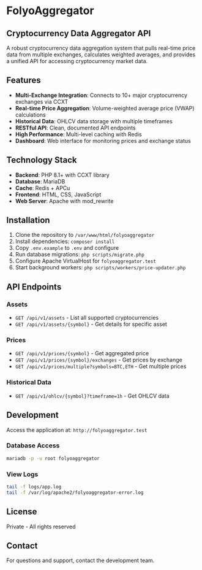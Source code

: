 # FolyoAggregator

## Cryptocurrency Data Aggregator API

A robust cryptocurrency data aggregation system that pulls real-time price data from multiple exchanges, calculates weighted averages, and provides a unified API for accessing cryptocurrency market data.

## Features

- **Multi-Exchange Integration**: Connects to 10+ major cryptocurrency exchanges via CCXT
- **Real-time Price Aggregation**: Volume-weighted average price (VWAP) calculations
- **Historical Data**: OHLCV data storage with multiple timeframes
- **RESTful API**: Clean, documented API endpoints
- **High Performance**: Multi-level caching with Redis
- **Dashboard**: Web interface for monitoring prices and exchange status

## Technology Stack

- **Backend**: PHP 8.1+ with CCXT library
- **Database**: MariaDB
- **Cache**: Redis + APCu
- **Frontend**: HTML, CSS, JavaScript
- **Web Server**: Apache with mod_rewrite

## Installation

1. Clone the repository to `/var/www/html/folyoaggregator`
2. Install dependencies: `composer install`
3. Copy `.env.example` to `.env` and configure
4. Run database migrations: `php scripts/migrate.php`
5. Configure Apache VirtualHost for `folyoaggregator.test`
6. Start background workers: `php scripts/workers/price-updater.php`

## API Endpoints

### Assets
- `GET /api/v1/assets` - List all supported cryptocurrencies
- `GET /api/v1/assets/{symbol}` - Get details for specific asset

### Prices
- `GET /api/v1/prices/{symbol}` - Get aggregated price
- `GET /api/v1/prices/{symbol}/exchanges` - Get prices by exchange
- `GET /api/v1/prices/multiple?symbols=BTC,ETH` - Get multiple prices

### Historical Data
- `GET /api/v1/ohlcv/{symbol}?timeframe=1h` - Get OHLCV data

## Development

Access the application at: `http://folyoaggregator.test`

### Database Access
```bash
mariadb -p -u root folyoaggregator
```

### View Logs
```bash
tail -f logs/app.log
tail -f /var/log/apache2/folyoaggregator-error.log
```

## License

Private - All rights reserved

## Contact

For questions and support, contact the development team.